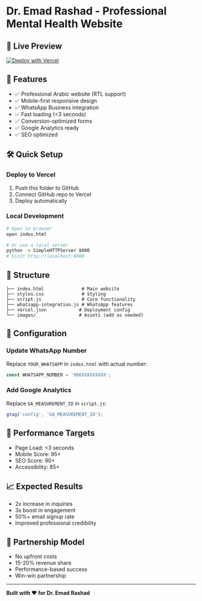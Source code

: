 # Dr. Emad Rashad - Professional Mental Health Website

## 🚀 Live Preview
[![Deploy with Vercel](https://vercel.com/button)](https://vercel.com/new/clone?repository-url=https://github.com/YOUR_USERNAME/dr-emad-website)

## 📱 Features
- ✅ Professional Arabic website (RTL support)
- ✅ Mobile-first responsive design
- ✅ WhatsApp Business integration
- ✅ Fast loading (<3 seconds)
- ✅ Conversion-optimized forms
- ✅ Google Analytics ready
- ✅ SEO optimized

## 🛠️ Quick Setup

### Deploy to Vercel
1. Push this folder to GitHub
2. Connect GitHub repo to Vercel
3. Deploy automatically

### Local Development
```bash
# Open in browser
open index.html

# Or use a local server
python -m SimpleHTTPServer 8000
# Visit http://localhost:8000
```

## 📂 Structure
```
├── index.html              # Main website
├── styles.css              # Styling
├── script.js               # Core functionality
├── whatsapp-integration.js # WhatsApp features
├── vercel.json            # Deployment config
└── images/                # Assets (add as needed)
```

## 🔧 Configuration

### Update WhatsApp Number
Replace `YOUR_WHATSAPP` in `index.html` with actual number:
```javascript
const WHATSAPP_NUMBER = '966XXXXXXXXX';
```

### Add Google Analytics
Replace `GA_MEASUREMENT_ID` in `script.js`:
```javascript
gtag('config', 'GA_MEASUREMENT_ID');
```

## 🎯 Performance Targets
- Page Load: <3 seconds
- Mobile Score: 95+
- SEO Score: 90+
- Accessibility: 85+

## 📈 Expected Results
- 2x increase in inquiries
- 3x boost in engagement
- 50%+ email signup rate
- Improved professional credibility

## 🤝 Partnership Model
- No upfront costs
- 15-20% revenue share
- Performance-based success
- Win-win partnership

---

**Built with ❤️ for Dr. Emad Rashad**